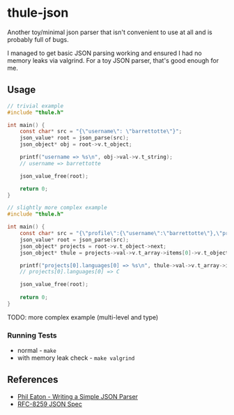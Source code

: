 # thule-json

Another toy/minimal json parser that isn't convenient to use at all and is probably full of bugs.

I managed to get basic JSON parsing working and ensured I had no memory leaks via valgrind.
For a toy JSON parser, that's good enough for me.

## Usage

```c
// trivial example
#include "thule.h"

int main() {
    const char* src = "{\"username\": \"barrettotte\"}";
    json_value* root = json_parse(src);
    json_object* obj = root->v.t_object;

    printf("username => %s\n", obj->val->v.t_string);
    // username => barrettotte

    json_value_free(root);

    return 0;
}
```

```C
// slightly more complex example
#include "thule.h"

int main() {
    const char* src = "{\"profile\":{\"username\":\"barrettotte\"},\"projects\":[{\"name\":\"thule-json\",\"languages\":[\"C\",\"Makefile\"]},{\"name\":\"qr-asm\",\"languages\":[\"Assembly\"]}]}";
    json_value* root = json_parse(src);
    json_object* projects = root->v.t_object->next;                             // projects[]
    json_object* thule = projects->val->v.t_array->items[0]->v.t_object->next;  // projects[0]

    printf("projects[0].languages[0] => %s\n", thule->val->v.t_array->items[0]->v.t_string);
    // projects[0].languages[0] => C

    json_value_free(root);
    
    return 0;
}
```

TODO: more complex example (multi-level and type)

### Running Tests

- normal - `make`
- with memory leak check - `make valgrind`

## References

- [Phil Eaton - Writing a Simple JSON Parser](https://notes.eatonphil.com/writing-a-simple-json-parser.html)
- [RFC-8259 JSON Spec](https://datatracker.ietf.org/doc/html/rfc8259)
